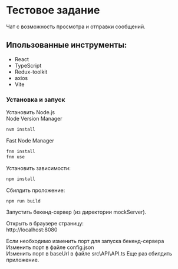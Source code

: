 # Тестовое задание

Чат с возможность просмотра и отправки сообщений.

## Ипользованные инструменты:

- React
- TypeScript
- Redux-toolkit
- axios
- Vite

### Установка и запуск

Установить Node.js  
Node Version Manager

```bash
nvm install
```

Fast Node Manager

```bash
fnm install
fnm use
```

Установить зависимости:

```bash
npm install
```

Сбилдить проложение:

```bash
npm run build
```

Запустить бекенд-сервер (из директории mockServer).

Открыть в браузере страницу:  
http://localhost:8080

Если необходимо изменить порт для запуска бекенд-сервера  
Изменить порт в файле config.json  
Изменить порт в baseUrl в файле src\API\API.ts
Еще раз сбилдить приложение.
